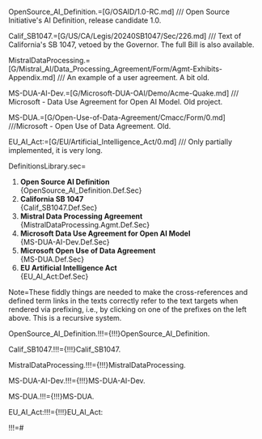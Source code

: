OpenSource_AI_Definition.=[G/OSAID/1.0-RC.md] /// Open Source Initiative's  AI Definition, release candidate 1.0.

Calif_SB1047.=[G/US/CA/Legis/20240SB1047/Sec/226.md] /// Text of California's SB 1047, vetoed by the Governor.  The full Bill is also available.

MistralDataProcessing.=[G/Mistral_AI/Data_Processing_Agreement/Form/Agmt-Exhibits-Appendix.md] /// An example of a user agreement.  A bit old.

MS-DUA-AI-Dev.=[G/Microsoft-DUA-OAI/Demo/Acme-Quake.md] /// Microsoft - Data Use Agreement for Open AI Model. Old project.

MS-DUA.=[G/Open-Use-of-Data-Agreement/Cmacc/Form/0.md] ///Microsoft - Open Use of Data Agreement.  Old.

EU_AI_Act:=[G/EU/Artificial_Intelligence_Act/0.md] /// Only partially implemented, it is very long.

DefinitionsLibrary.sec=<ol><li><b>Open Source AI Definition</b><br>{OpenSource_AI_Definition.Def.Sec}</li><li><b>California SB 1047</b><br>{Calif_SB1047.Def.Sec}</li><li><b>Mistral Data Processing Agreement</b><br>{MistralDataProcessing.Agmt.Def.Sec}</li><li><b>Microsoft Data Use Agreement for Open AI Model</b><br>{MS-DUA-AI-Dev.Def.Sec}</li><li><b>Microsoft Open Use of Data Agreement</b><br>{MS-DUA.Def.Sec}</li><li><b>EU Artificial Intelligence Act</b><br>{EU_AI_Act:Def.Sec}</li></ol>

Note=These fiddly things are needed to make the cross-references and defined term links in the texts correctly refer to the text targets when rendered via prefixing, i.e., by clicking on one of the prefixes on the left above.  This is a recursive system.    

OpenSource_AI_Definition.!!!={!!!}OpenSource_AI_Definition.

Calif_SB1047.!!!={!!!}Calif_SB1047.

MistralDataProcessing.!!!={!!!}MistralDataProcessing.

MS-DUA-AI-Dev.!!!={!!!}MS-DUA-AI-Dev.

MS-DUA.!!!={!!!}MS-DUA.

EU_AI_Act:!!!={!!!}EU_AI_Act:


!!!=#
